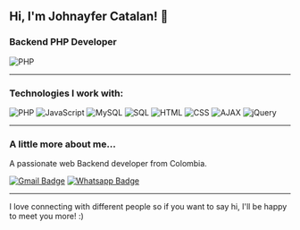 ## Hi, I'm Johnayfer Catalan! 👋

### Backend PHP Developer
![PHP](https://img.shields.io/badge/-PHP-777BB4?style=flat&logo=php&logoColor=white)

---

### Technologies I work with:
![PHP](https://img.shields.io/badge/-PHP-777BB4?style=flat&logo=php&logoColor=white)
![JavaScript](https://img.shields.io/badge/-JavaScript-F7DF1E?style=flat&logo=javascript&logoColor=black)
![MySQL](https://img.shields.io/badge/-MySQL-4479A1?style=flat&logo=mysql&logoColor=white)
![SQL](https://img.shields.io/badge/-SQL-4479A1?style=flat&logo=sql&logoColor=white)
![HTML](https://img.shields.io/badge/-HTML-E34F26?style=flat&logo=html5&logoColor=white)
![CSS](https://img.shields.io/badge/-CSS-1572B6?style=flat&logo=css3&logoColor=white)
![AJAX](https://img.shields.io/badge/-AJAX-FF3300?style=flat&logo=ajax&logoColor=white)
![jQuery](https://img.shields.io/badge/-jQuery-0769AD?style=flat&logo=jquery&logoColor=white)

---

### A little more about me...  
A passionate web Backend developer from Colombia. 

[![Gmail Badge](https://img.shields.io/badge/-Gmail-c14438?style=flat-square&logo=Gmail&logoColor=white)](mailto:jcatalanmoneris@gmail.com)
[![Whatsapp Badge](https://img.shields.io/badge/-Whatsapp-4CA143?style=flat-square&labelColor=4CA143&logo=whatsapp&logoColor=white)](https://api.whatsapp.com/send?phone=573163535657&text=Hi!🖖)

---

I love connecting with different people so if you want to say hi, I'll be happy to meet you more! :)



